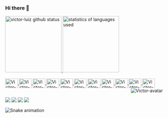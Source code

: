 ### Hi there 👋

<!--
**victor-luiz/victor-luiz** is a ✨ _special_ ✨ repository because its `README.md` (this file) appears on your GitHub profile.

Here are some ideas to get you started:

- 🔭 I’m currently working on ...
- 🌱 I’m currently learning ...
- 👯 I’m looking to collaborate on ...
- 🤔 I’m looking for help with ...
- 💬 Ask me about ...
- 📫 How to reach me: ...
- 😄 Pronouns: ...
- ⚡ Fun fact: ...
-->

<div>
  <a href="https://github.com/victor-luiz">
  <img height="180em" src="https://github-readme-stats.vercel.app/api?username=victor-luiz&show_icons=true&count_private=true&theme=tokyonight" alt="victor-luiz github status">
  <img height="180em" src="https://github-readme-stats.vercel.app/api/top-langs?username=victor-luiz&layout=compact&theme=tokyonight&langs_count=10" alt="statistics of languages used">
</div>
  
<br>
  
<div>
  <img align="center" height="30" width="40" src="https://cdn.jsdelivr.net/gh/devicons/devicon/icons/java/java-original.svg" alt="Victor-Java">
  <img align="center" height="30" width="40" src="https://cdn.jsdelivr.net/gh/devicons/devicon/icons/typescript/typescript-plain.svg" alt="Victor-Ts">
  <img align="center" height="30" width="40" src="https://cdn.jsdelivr.net/gh/devicons/devicon/icons/javascript/javascript-plain.svg" alt="Victor-Js">
  <img align="center" height="30" width="40" src="https://cdn.jsdelivr.net/gh/devicons/devicon/icons/html5/html5-plain.svg" alt="Victor-HTML">
  <img align="center" height="30" width="40" src="https://cdn.jsdelivr.net/gh/devicons/devicon/icons/css3/css3-plain.svg" alt="Victor-CSS">
  <img align="center" height="30" width="40" src="https://cdn.jsdelivr.net/gh/devicons/devicon/icons/postgresql/postgresql-plain.svg" alt="Victor-Postgresql">
  <img align="center" height="30" width="40" src="https://cdn.jsdelivr.net/gh/devicons/devicon/icons/spring/spring-original.svg" alt="Victor-Spring">
  <img align="center" height="30" width="40" src="https://cdn.jsdelivr.net/gh/devicons/devicon/icons/express/express-original-wordmark.svg" alt="Victor-Express">
  <img align="center" height="30" width="40" src="https://cdn.jsdelivr.net/gh/devicons/devicon/icons/angularjs/angularjs-plain.svg" alt="Victor-AngularJs">
  <img align="center" height="30" width="40" src="https://cdn.jsdelivr.net/gh/devicons/devicon/icons/react/react-original.svg" alt="Victor-React">
  <img align="center" height="30" width="40" src="https://cdn.jsdelivr.net/gh/devicons/devicon/icons/ionic/ionic-original.svg" alt="Victor-Ionic">
  <img align="right" src="https://cdn.discordapp.com/avatars/378967907658366996/aa4445eb6cbd515b86b596b4031c11b4.webp" alt="Victor-avatar">
</div>
  
##

<div>
  <a href="https://www.linkedin.com/in/victorluiz/" target="_blank"><img src="https://img.shields.io/badge/LinkedIn-0077B5?style=for-the-badge&logo=linkedin&logoColor=white"></a>
  <a href="mailto:luizvic.2112@gamil.com" target="_blank"><img src="https://img.shields.io/badge/Gmail-D14836?style=for-the-badge&logo=gmail&logoColor=white"></a>
  <a href="https://www.instagram.com/victorrluiz_/" target="_blank"><img src="https://img.shields.io/badge/Instagram-E4405F?style=for-the-badge&logo=instagram&logoColor=white"></a>
  <a href="https://www.discordapp.com/users/378967907658366996" target="_blank"><img src="https://img.shields.io/badge/Discord-7289DA?style=for-the-badge&logo=discord&logoColor=white"></a>
  
  ![Snake animation](https://github.com/victor-luiz/victor-luiz/blob/output/github-contribution-grid-snake.svg)
  
</div>
  
  

  
  
